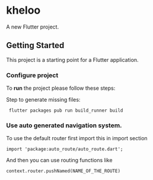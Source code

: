# kheloo

A new Flutter project.

## Getting Started

This project is a starting point for a Flutter application.

### Configure project
To **run** the project please follow these steps:

Step to generate missing files:
```
 flutter packages pub run build_runner build
```

### Use auto generated navigation system.
To use the default router first import this in import section
```
import 'package:auto_route/auto_route.dart';
```
And then you can use routing functions like
```
context.router.pushNamed(NAME_OF_THE_ROUTE)
```

